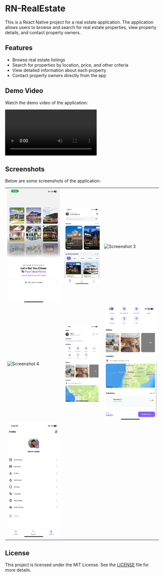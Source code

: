 # RN-RealEstate

This is a React Native project for a real estate application. The application allows users to browse and search for real estate properties, view property details, and contact property owners.

## Features

- Browse real estate listings
- Search for properties by location, price, and other criteria
- View detailed information about each property
- Contact property owners directly from the app

## Demo Video

Watch the demo video of the application:

![Demo](https://github.com/moyosolaa/RN-RealEstate/blob/master/assets/screenshots/vid.mp4)

## Screenshots

Below are some screenshots of the application:

<table>
    <tr>
        <td><img src="assets/screenshots/s1.PNG" alt="Screenshot 1"></td>
        <td><img src="assets/screenshots/s2.PNG" alt="Screenshot 2"></td>
        <td><img src="assets/screenshots/s3.PNG" alt="Screenshot 3"></td>
    </tr>
    <tr>
        <td><img src="assets/screenshots/s4.PNG" alt="Screenshot 4"></td>
        <td><img src="assets/screenshots/s5.PNG" alt="Screenshot 5"></td>
        <td><img src="assets/screenshots/s6.PNG" alt="Screenshot 6"></td>
    </tr>
    <tr>
        <td><img src="assets/screenshots/s7.PNG" alt="Screenshot 7"></td>
        <td></td>
        <td></td>
    </tr>
</table>

## License

This project is licensed under the MIT License. See the [LICENSE](./LICENSE) file for more details.

